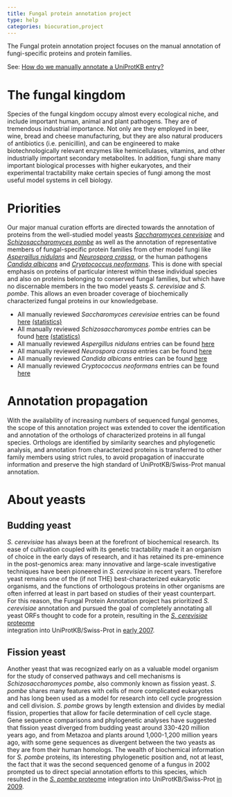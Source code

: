 ```yaml
---
title: Fungal protein annotation project
type: help
categories: biocuration,project
---
```


The Fungal protein annotation project focuses on the manual annotation of fungi-specific proteins and protein families.

See: [How do we manually annotate a UniProtKB entry?](https://www.uniprot.org/help/manual_curation)

# The fungal kingdom

Species of the fungal kingdom occupy almost every ecological niche, and include important human, animal and plant pathogens. They are of tremendous industrial importance. Not only are they employed in beer, wine, bread and cheese manufacturing, but they are also natural producers of antibiotics (i.e. penicillin), and can be engineered to make biotechnologically relevant enzymes like hemicellulases, vitamins, and other industrially important secondary metabolites. In addition, fungi share many important biological processes with higher eukaryotes, and their experimental tractability make certain species of fungi among the most useful model systems in cell biology.

# Priorities

Our major manual curation efforts are directed towards the annotation of proteins from the well-studied model yeasts _[Saccharomyces cerevisiae](https://www.uniprot.org/taxonomy/4932)_ and _[Schizosaccharomyces pombe](https://www.uniprot.org/taxonomy/4896)_ as well as the annotation of representative members of fungal-specific protein families from other model fungi like _[Aspergillus nidulans](https://www.uniprot.org/taxonomy/162425)_ and _[Neurospora crassa](https://www.uniprot.org/taxonomy/5141)_, or the human pathogens _[Candida albicans](https://www.uniprot.org/taxonomy/5476)_ and _[Cryptococcus neoformans](https://www.uniprot.org/taxonomy/5207)_. This is done with special emphasis on proteins of particular interest within these individual species and also on proteins belonging to conserved fungal families, but which have no discernable members in the two model yeasts _S. cerevisiae_ and _S. pombe_. This allows an even broader coverage of biochemically characterized fungal proteins in our knowledgebase.

- All manually reviewed _Saccharomyces cerevisiae_ entries can be found [here](https://www.uniprot.org/uniprotkb/?query=organism_id:4932+AND+reviewed:true) [(statistics)](https://www.uniprot.org/biocuration%5Fproject/fungi/statistics/#Saccharomycescerevisiae)
- All manually reviewed _Schizosaccharomyces pombe_ entries can be found [here](https://www.uniprot.org/uniprotkb/?query=organism_id:4896+AND+reviewed:true) [(statistics)](https://www.uniprot.org/biocuration%5Fproject/fungi/statistics/#Schizosaccharomycespombe)
- All manually reviewed _Aspergillus nidulans_ entries can be found [here](https://www.uniprot.org/uniprotkb/?query=organism_id:162425+AND+reviewed:true)
- All manually reviewed _Neurospora crassa_ entries can be found [here](https://www.uniprot.org/uniprotkb/?query=organism_id:5141+AND+reviewed:true)
- All manually reviewed _Candida albicans_ entries can be found [here](https://www.uniprot.org/uniprotkb/?query=organism_id:5476+AND+reviewed:true)
- All manually reviewed _Cryptococcus neoformans_ entries can be found [here](https://www.uniprot.org/uniprotkb/?query=organism_id:5207+AND+reviewed:true)

# Annotation propagation

With the availability of increasing numbers of sequenced fungal genomes, the scope of this annotation project was extended to cover the identification and annotation of the orthologs of characterized proteins in all fungal species. Orthologs are identified by similarity searches and phylogenetic analysis, and annotation from characterized proteins is transferred to other family members using strict rules, to avoid propagation of inaccurate information and preserve the high standard of UniProtKB/Swiss-Prot manual annotation.

# About yeasts

## Budding yeast

_S. cerevisiae_ has always been at the forefront of biochemical research. Its ease of cultivation coupled with its genetic tractability made it an organism of choice in the early days of research, and it has retained its pre-eminence in the post-genomics area: many innovative and large-scale investigative techniques have been pioneered in _S. cerevisiae_ in recent years. Therefore yeast remains one of the (if not THE) best-characterized eukaryotic organisms, and the functions of orthologous proteins in other organisms are often inferred at least in part based on studies of their yeast counterpart. For this reason, the Fungal Protein Annotation project has prioritized _S. cerevisiae_ annotation and pursued the goal of completely annotating all yeast ORFs thought to code for a protein, resulting in the [_S. cerevisiae_ proteome](https://www.uniprot.org/uniprotkb/?query=taxonomy:4932%20keyword:1185)  
integration into UniProtKB/Swiss-Prot in [early 2007](https://www.uniprot.org/news/2007/01/09/release).

## Fission yeast

Another yeast that was recognized early on as a valuable model organism for the study of conserved pathways and cell mechanisms is _Schizosaccharomyces pombe_, also commonly known as fission yeast. _S. pombe_ shares many features with cells of more complicated eukaryotes and has long been used as a model for research into cell cycle progression and cell division. _S. pombe_ grows by length extension and divides by medial fission, properties that allow for facile determination of cell cycle stage. Gene sequence comparisons and phylogenetic analyses have suggested that fission yeast diverged from budding yeast around 330-420 million years ago, and from Metazoa and plants around 1,000-1,200 million years ago, with some gene sequences as divergent between the two yeasts as they are from their human homologs. The wealth of biochemical information for _S. pombe_ proteins, its interesting phylogenetic position and, not at least, the fact that it was the second sequenced genome of a fungus in 2002 prompted us to direct special annotation efforts to this species, which resulted in the [_S. pombe_ proteome](https://www.uniprot.org/uniprotkb/?query=taxonomy:4896%20keyword:1185) integration into UniProtKB/Swiss-Prot [in 2009](https://www.uniprot.org/news/2009/05/05/release).
